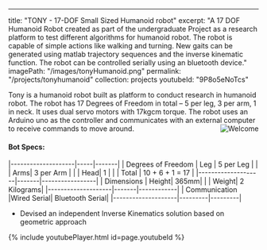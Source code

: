 ---
title: "TONY - 17-DOF Small Sized Humanoid robot"
excerpt: "A 17 DOF Humanoid Robot created as part of the undergraduate Project as a research platform to test different algorithms for humanoid robot. The robot is capable of simple actions like walking and turning. New gaits can be generated using matlab trajectory sequences and the inverse kinematic function. The robot can be controlled serially using an bluetooth device."
imagePath: "/images/tonyHumanoid.png"
permalink: "/projects/tonyhumanoid"
collection: projects
youtubeId: "9P8o5eNoTcs"

Tony is a humanoid robot built as platform to conduct research in humanoid robot. The robot has 17 Degrees of Freedom in total – 5 per leg, 3 per arm, 1 in neck. It uses dual servo motors with 17kgcm torque. The robot uses an Arduino uno as the controller and communicates with an external computer to receive commands to move around.
<img style="float: right;" src="/images/tony_2jpg" alt="Welcome" />

#### Bot Specs: 
|--------------------|-----|-------|
| Degrees of Freedom | Leg | 5 per Leg |
| 	       			 | Arms| 3 per Arm |
| 					 | Head|  1 |
|					 | Total | 10 + 6 + 1 = 17 |
|--------------------|-------|-----------------|
| Dimensions		 | Height| 365mm|
|					 | Weight| 2 Kilograms|
|--------------------|-------|------------|
| Communication      |Wired Serial| Bluetooth Serial|
|--------------------|---------|---------|

* Devised an independent Inverse Kinematics solution based on geometric approach

{% include youtubePlayer.html id=page.youtubeId %}